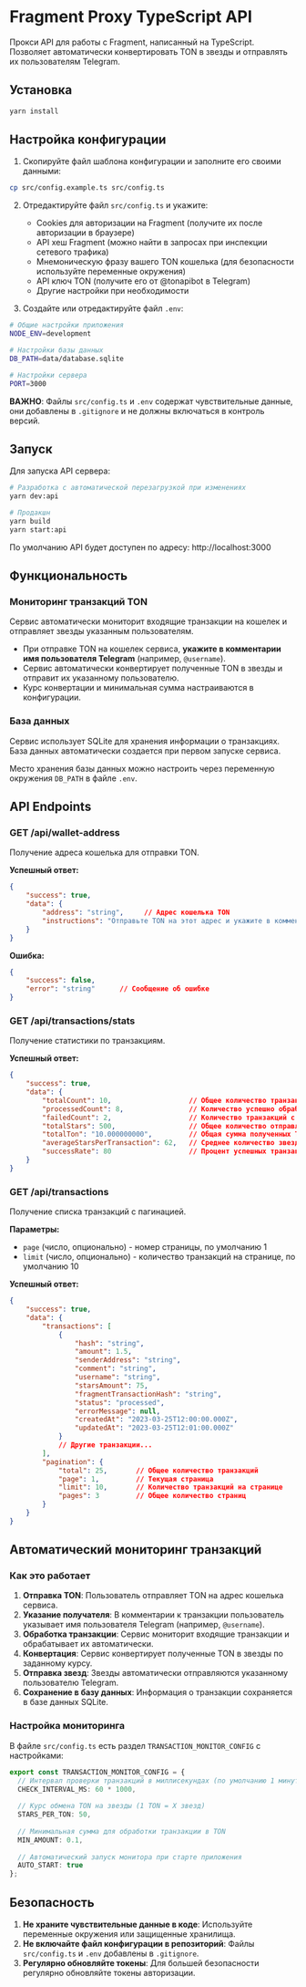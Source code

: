 # Fragment Proxy TypeScript API

Прокси API для работы с Fragment, написанный на TypeScript. Позволяет автоматически конвертировать TON в звезды и отправлять их пользователям Telegram.

## Установка

```bash
yarn install
```

## Настройка конфигурации

1. Скопируйте файл шаблона конфигурации и заполните его своими данными:
```bash
cp src/config.example.ts src/config.ts
```

2. Отредактируйте файл `src/config.ts` и укажите:
   - Cookies для авторизации на Fragment (получите их после авторизации в браузере)
   - API хеш Fragment (можно найти в запросах при инспекции сетевого трафика)
   - Мнемоническую фразу вашего TON кошелька (для безопасности используйте переменные окружения)
   - API ключ TON (получите его от @tonapibot в Telegram)
   - Другие настройки при необходимости

3. Создайте или отредактируйте файл `.env`:
```bash
# Общие настройки приложения
NODE_ENV=development

# Настройки базы данных
DB_PATH=data/database.sqlite

# Настройки сервера
PORT=3000
```

**ВАЖНО**: Файлы `src/config.ts` и `.env` содержат чувствительные данные, они добавлены в `.gitignore` и не должны включаться в контроль версий.

## Запуск

Для запуска API сервера:

```bash
# Разработка с автоматической перезагрузкой при изменениях
yarn dev:api

# Продакшн
yarn build
yarn start:api
```

По умолчанию API будет доступен по адресу: http://localhost:3000

## Функциональность

### Мониторинг транзакций TON

Сервис автоматически мониторит входящие транзакции на кошелек и отправляет звезды указанным пользователям.

- При отправке TON на кошелек сервиса, **укажите в комментарии имя пользователя Telegram** (например, `@username`).
- Сервис автоматически конвертирует полученные TON в звезды и отправит их указанному пользователю.
- Курс конвертации и минимальная сумма настраиваются в конфигурации.

### База данных

Сервис использует SQLite для хранения информации о транзакциях. База данных автоматически создается при первом запуске сервиса. 

Место хранения базы данных можно настроить через переменную окружения `DB_PATH` в файле `.env`.

## API Endpoints

### GET /api/wallet-address

Получение адреса кошелька для отправки TON.

**Успешный ответ:**
```json
{
    "success": true,
    "data": {
        "address": "string",     // Адрес кошелька TON
        "instructions": "Отправьте TON на этот адрес и укажите в комментарии свой Telegram-username"
    }
}
```

**Ошибка:**
```json
{
    "success": false,
    "error": "string"      // Сообщение об ошибке
}
```

### GET /api/transactions/stats

Получение статистики по транзакциям.

**Успешный ответ:**
```json
{
    "success": true,
    "data": {
        "totalCount": 10,                   // Общее количество транзакций
        "processedCount": 8,                // Количество успешно обработанных транзакций
        "failedCount": 2,                   // Количество транзакций с ошибками
        "totalStars": 500,                  // Общее количество отправленных звезд
        "totalTon": "10.000000000",         // Общая сумма полученных TON
        "averageStarsPerTransaction": 62,   // Среднее количество звезд на транзакцию
        "successRate": 80                   // Процент успешных транзакций
    }
}
```

### GET /api/transactions

Получение списка транзакций с пагинацией.

**Параметры:**
- `page` (число, опционально) - номер страницы, по умолчанию 1
- `limit` (число, опционально) - количество транзакций на странице, по умолчанию 10

**Успешный ответ:**
```json
{
    "success": true,
    "data": {
        "transactions": [
            {
                "hash": "string",
                "amount": 1.5,
                "senderAddress": "string",
                "comment": "string",
                "username": "string",
                "starsAmount": 75,
                "fragmentTransactionHash": "string",
                "status": "processed",
                "errorMessage": null,
                "createdAt": "2023-03-25T12:00:00.000Z",
                "updatedAt": "2023-03-25T12:01:00.000Z"
            }
            // Другие транзакции...
        ],
        "pagination": {
            "total": 25,       // Общее количество транзакций
            "page": 1,         // Текущая страница
            "limit": 10,       // Количество транзакций на странице
            "pages": 3         // Общее количество страниц
        }
    }
}
```

## Автоматический мониторинг транзакций

### Как это работает

1. **Отправка TON**: Пользователь отправляет TON на адрес кошелька сервиса.
2. **Указание получателя**: В комментарии к транзакции пользователь указывает имя пользователя Telegram (например, `@username`).
3. **Обработка транзакции**: Сервис мониторит входящие транзакции и обрабатывает их автоматически.
4. **Конвертация**: Сервис конвертирует полученные TON в звезды по заданному курсу.
5. **Отправка звезд**: Звезды автоматически отправляются указанному пользователю Telegram.
6. **Сохранение в базу данных**: Информация о транзакции сохраняется в базе данных SQLite.

### Настройка мониторинга

В файле `src/config.ts` есть раздел `TRANSACTION_MONITOR_CONFIG` с настройками:

```typescript
export const TRANSACTION_MONITOR_CONFIG = {
  // Интервал проверки транзакций в миллисекундах (по умолчанию 1 минута)
  CHECK_INTERVAL_MS: 60 * 1000,
  
  // Курс обмена TON на звезды (1 TON = X звезд)
  STARS_PER_TON: 50,
  
  // Минимальная сумма для обработки транзакции в TON
  MIN_AMOUNT: 0.1,
  
  // Автоматический запуск монитора при старте приложения
  AUTO_START: true
};
```

## Безопасность

1. **Не храните чувствительные данные в коде**: Используйте переменные окружения или защищенные хранилища.
2. **Не включайте файл конфигурации в репозиторий**: Файлы `src/config.ts` и `.env` добавлены в `.gitignore`.
3. **Регулярно обновляйте токены**: Для большей безопасности регулярно обновляйте токены авторизации. 